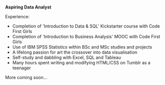 **Aspiring Data Analyst**

Experience:

- Completion of 'Introduction to Data & SQL' Kickstarter course with Code First Girls
- Completion of 'Introduction to Business Analysis' MOOC with Code First Girls
- Use of IBM SPSS Statistics within BSc and MSc studies and projects
- A lifelong passion for art the crossover into data visualisation
- Self-study and dabbling with Excel, SQL and Tableau
- Many hours spent writing and modifying HTML/CSS on Tumblr as a teenager

More coming soon...
